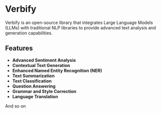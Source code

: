 # Verbify

Verbify is an open-source library that integrates Large Language Models (LLMs) with traditional NLP libraries to provide advanced text analysis and generation capabilities.

## Features

- **Advanced Sentiment Analysis**
- **Contextual Text Generation**
- **Enhanced Named Entity Recognition (NER)**
- **Text Summarization**
- **Text Classification**
- **Question Answering**
- **Grammar and Style Correction**
- **Language Translation**

And so on
